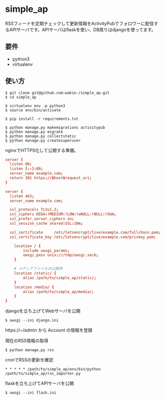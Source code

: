 # simple_ap

RSSフィードを定期チェックして更新情報をActivityPubでフォロワーに配信するAPIサーバです。APIサーバはflaskを使い、DB周りはdjangoを使ってます。

## 要件
- python3
- virtualenv

## 使い方

```
$ git clone git@github.com:wakin-/simple_ap.git
$ cd simple_ap

$ virtualenv env -p python3
$ source env/bin/activate

$ pip install -r requirements.txt

$ python manage.py makemigrations activitypub
$ python manage.py migrate
$ python manage.py collectstatic
$ python manage.py createsuperuser
```

nginxでHTTPS化して公開する準備。

```conf
server {
  listen 80;
  listen [::]:80;
  server_name example.com;
  return 301 https://$host$request_uri;
}

server {
  listen 443;
  server_name example.com;

  ssl_protocols TLSv1.2;
  ssl_ciphers HIGH:!MEDIUM:!LOW:!aNULL:!NULL:!SHA;
  ssl_prefer_server_ciphers on;
  ssl_session_cache shared:SSL:10m;

  ssl_certificate     /etc/letsencrypt/live/example.com/fullchain.pem;
  ssl_certificate_key /etc/letsencrypt/live/example.com/privkey.pem;

    location / {
        include uwsgi_params;
        uwsgi_pass unix:///tmp/uwsgi.sock;
    }

    # メディアファイルの公開用
    location /static/ {
        alias /path/to/simple_ap/static/;
    }
    location /media/ {
        alias /path/to/simple_ap/media/;
    }
}
```

djangoを立ち上げてWebサーバを公開

```
$ uwsgi --ini django.ini
```

https://~/admin から Account の情報を登録

現在のRSS情報の取得

```
$ python manage.py rss
```

cronでRSSの更新を確認

```
* * * * * /path/to/simple_ap/env/bin/python /path/to/simple_ap/rss_importer.py
```

flaskを立ち上げてAPIサーバを公開

```
$ uwsgi --ini flask.ini
```
